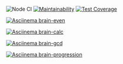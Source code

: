 ![Node CI](https://github.com/ist0mina/frontend-project-lvl1/workflows/Node%20CI/badge.svg)
[![Maintainability](https://api.codeclimate.com/v1/badges/871ea83715f951d1195a/maintainability)](https://codeclimate.com/github/ist0mina/frontend-project-lvl1/maintainability)
[![Test Coverage](https://api.codeclimate.com/v1/badges/871ea83715f951d1195a/test_coverage)](https://codeclimate.com/github/ist0mina/frontend-project-lvl1/test_coverage)

[![Asciinema brain-even](https://asciinema.org/a/1FHI9nK4PgeM5x6aDLa7lfIYF)](https://asciinema.org/a/1FHI9nK4PgeM5x6aDLa7lfIYF)

[![Asciinema brain-calc](https://asciinema.org/a/YTUqbOteQ0LabviiFoFV5aWGl)](https://asciinema.org/a/YTUqbOteQ0LabviiFoFV5aWGl)

[![Asciinema brain-gcd](https://asciinema.org/a/Yf4h7rUSzS0K3pmlOqaEjXP4N)](https://asciinema.org/a/Yf4h7rUSzS0K3pmlOqaEjXP4N)

[![Asciinema brain-progression](https://asciinema.org/a/vsLZjgwjLgtNGn3crtzgOWRJi)](https://asciinema.org/a/vsLZjgwjLgtNGn3crtzgOWRJi)
